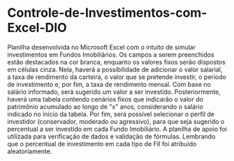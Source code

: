 # Controle-de-Investimentos-com-Excel-DIO
Planilha desenvolvida no Microsoft Excel com o intuito de simular investimentos em Fundos Imobiliários. 
Os campos a serem preenchidos estão destacados na cor branca, enquanto os valores fixos serão dispostos em células cinza. Nela, haverá a possibilidade de adicionar o valor salarial, a taxa de rendimento da carteira, o valor que se pretende investir, o período de investimento e, por fim, a taxa de rendimento mensal.
Com base no salário informado, será sugerido um valor a ser investido. 
Posteriormente, haverá uma tabela contendo cenários fixos que indicarão o valor do patrimônio acumulado ao longo de "x" anos, considerando o salário indicado no início da tabela.
Por fim, será possível selecionar o perfil de investidor (conservador, moderado ou agressivo), para que seja sugerido o percentual a ser investido em cada Fundo Imobiliário.
A planilha de apoio foi utilizada para verificação de dados e validação de fórmulas.
Lembrando que o percentual de investimento em cada tipo de FII foi atribuído aleatoriamente. 
